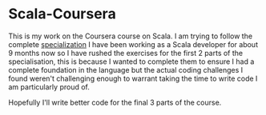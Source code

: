 # Scala-Coursera

This is my work on the Coursera course on Scala. I am trying to follow the complete [specialization](https://www.coursera.org/specializations/scala)
I have been working as a Scala developer for about 9 months now so I have rushed the exercises for the first 2 parts of the specialisation, this is because I wanted to complete them to ensure I had a complete foundation in the language but the actual coding challenges I found weren't challenging enough to warrant taking the time to write code I am particularly proud of.

Hopefully I'll write better code for the final 3 parts of the course.

